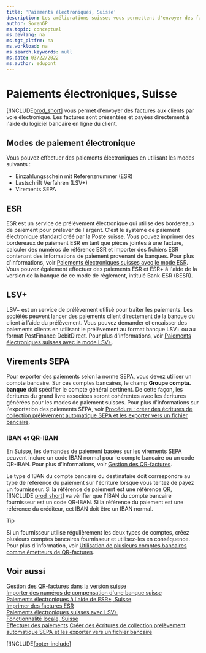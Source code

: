 ```yaml
---
title: 'Paiements électroniques, Suisse'
description: Les améliorations suisses vous permettent d'envoyer des factures aux clients par voie électronique. Les factures sont présentées et payées directement à l'aide du logiciel bancaire en ligne du client.
author: SorenGP
ms.topic: conceptual
ms.devlang: na
ms.tgt_pltfrm: na
ms.workload: na
ms.search.keywords: null
ms.date: 03/22/2022
ms.author: edupont
---
```

# <a name="swiss-electronic-payments"></a><a name="swiss-electronic-payments"></a><a name="swiss-electronic-payments"></a>Paiements électroniques, Suisse

[!INCLUDE[prod_short](../../includes/prod_short.md)] vous permet d'envoyer des factures aux clients par voie électronique. Les factures sont présentées et payées directement à l'aide du logiciel bancaire en ligne du client.  

## <a name="electronic-payment-methods"></a><a name="electronic-payment-methods"></a><a name="electronic-payment-methods"></a>Modes de paiement électronique

Vous pouvez effectuer des paiements électroniques en utilisant les modes suivants :  

- Einzahlungsschein mit Referenznummer (ESR)  
- Lastschrift Verfahren (LSV+)  
- Virements SEPA  

## <a name="esr"></a><a name="esr"></a><a name="esr"></a>ESR

ESR est un service de prélèvement électronique qui utilise des bordereaux de paiement pour prélever de l'argent. C'est le système de paiement électronique standard créé par la Poste suisse. Vous pouvez imprimer des bordereaux de paiement ESR en tant que pièces jointes à une facture, calculer des numéros de référence ESR et importer des fichiers ESR contenant des informations de paiement provenant de banques. Pour plus d'informations, voir [Paiements électroniques suisses avec le mode ESR](how-to-print-esr-invoices.md). Vous pouvez également effectuer des paiements ESR et ESR+ à l'aide de la version de la banque de ce mode de règlement, intitulé Bank-ESR (BESR).  

## <a name="lsv"></a><a name="lsv"></a><a name="lsv"></a>LSV+

LSV+ est un service de prélèvement utilisé pour traiter les paiements. Les sociétés peuvent lancer des paiements client directement de la banque du client à l'aide du prélèvement. Vous pouvez demander et encaisser des paiements clients en utilisant le prélèvement au format banque LSV+ ou au format PostFinance DebitDirect. Pour plus d'informations, voir [Paiements électroniques suisses avec le mode LSV+](swiss-electronic-payments-using-lsv-.md).  

## <a name="sepa-credit-transfers"></a><a name="sepa-credit-transfers"></a><a name="sepa-credit-transfers"></a>Virements SEPA

Pour exporter des paiements selon la norme SEPA, vous devez utiliser un compte bancaire. Sur ces comptes bancaires, le champ **Groupe compta. banque** doit spécifier le compte général pertinent. De cette façon, les écritures du grand livre associées seront cohérentes avec les écritures générées pour les modes de paiement suisses. Pour plus d'informations sur l'exportation des paiements SEPA, voir [Procédure : créer des écritures de collection prélèvement automatique SEPA et les exporter vers un fichier bancaire](../../finance-collect-payments-with-sepa-direct-debit.md#creating-sepa-direct-debit-collection-entries-and-export-to-a-bank-file).  

### <a name="iban-and-qr-iban"></a><a name="iban-and-qr-iban"></a><a name="iban-and-qr-iban"></a><a name="iban-qr"></a>IBAN et QR-IBAN

En Suisse, les demandes de paiement basées sur les virements SEPA peuvent inclure un code IBAN normal pour le compte bancaire ou un code QR-IBAN. Pour plus d'informations, voir [Gestion des QR-factures](ui-extensions-qr-bill-management.md).  

Le type d'IBAN du compte bancaire du destinataire doit correspondre au type de référence du paiement sur l'écriture lorsque vous tentez de payez un fournisseur. Si la référence de paiement est une référence QR, [!INCLUDE [prod_short](../../includes/prod_short.md)] va vérifier que l'IBAN du compte bancaire fournisseur est un code QR-IBAN. Si la référence du paiement est une référence du créditeur, cet IBAN doit être un IBAN normal.  

> [!TIP]
> Si un fournisseur utilise régulièrement les deux types de comptes, créez plusieurs comptes bancaires fournisseur et utilisez-les en conséquence. Pour plus d'information, voir [Utilisation de plusieurs comptes bancaires comme émetteurs de QR-factures](ui-extensions-qr-bill-management.md#multiplebankaccounts).

## <a name="see-also"></a><a name="see-also"></a><a name="see-also"></a>Voir aussi

[Gestion des QR-factures dans la version suisse](ui-extensions-qr-bill-management.md)  
[Importer des numéros de compensation d'une banque suisse](how-to-import-swiss-bank-clearing-numbers.md)  
[Paiements électroniques à l'aide de ESR+, Suisse](swiss-electronic-payments-using-esr.md)  
[Imprimer des factures ESR](how-to-print-esr-invoices.md)  
[Paiements électroniques suisses avec LSV+](swiss-electronic-payments-using-lsv-.md)  
[Fonctionnalité locale, Suisse](switzerland-local-functionality.md)  
[Effectuer des paiements](../../payables-make-payments.md)
[Créer des écritures de collection prélèvement automatique SEPA et les exporter vers un fichier bancaire](../../finance-collect-payments-with-sepa-direct-debit.md#creating-sepa-direct-debit-collection-entries-and-export-to-a-bank-file)  

[!INCLUDE[footer-include](../../includes/footer-banner.md)]
